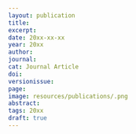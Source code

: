 ```yaml
---
layout: publication
title: 
excerpt: 
date: 20xx-xx-xx
year: 20xx
author: 
journal: 
cat: Journal Article
doi: 
versionissue: 
page: 
image: resources/publications/.png
abstract: 
tags: 20xx
draft: true
---
```

